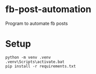 # fb-post-automation
Program to automate fb posts

# Setup
```
python -m venv .venv
.venv\Scripts\activate.bat
pip install -r requirements.txt
```